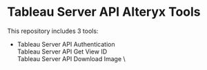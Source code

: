 # Tableau Server API Alteryx Tools

This repository includes 3 tools:

* Tableau Server API Authentication \
Tableau Server API Get View ID \
Tableau Server API Download Image \
